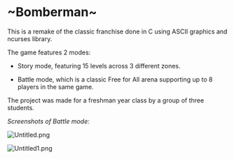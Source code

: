 # ~Bomberman~

This is a remake of the classic franchise done in C using ASCII graphics and ncurses library.

The game features 2 modes:

* Story mode, featuring 15 levels across 3 different zones.

* Battle mode, which is a classic Free for All arena supporting up to 8 players in the same game.

The project was made for a freshman year class by a group of three students.




*Screenshots of Battle mode:*

![Untitled.png](https://bitbucket.org/repo/rMzeLn/images/2854773299-Untitled.png)

![Untitled1.png](https://bitbucket.org/repo/rMzeLn/images/1130947728-Untitled1.png)